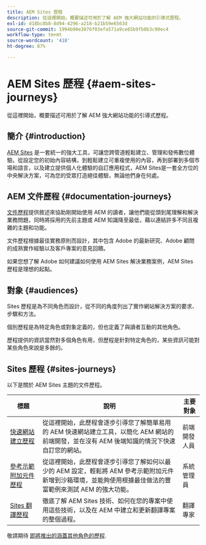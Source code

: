 ```yaml
---
title: AEM Sites 歷程
description: 從這裡開始，概要描述可用於了解 AEM 強大網站功能的引導式歷程。
exl-id: d18bc8b8-8d94-4296-a218-b21b59e6563d
source-git-commit: 1994b90e3876f03efa571a9ce65b9fb8b3c90ec4
workflow-type: tm+mt
source-wordcount: '418'
ht-degree: 87%

---
```


# AEM Sites 歷程 {#aem-sites-journeys}

從這裡開始，概要描述可用於了解 AEM 強大網站功能的引導式歷程。

## 簡介 {#introduction}

[AEM Sites](https://business.adobe.com/products/experience-manager/sites/aem-sites.html) 是一套統一的強大工具，可讓您跨管道輕鬆建立、管理和發佈數位體驗。從設定您的初始內容結構，到輕鬆建立可重複使用的內容，再到部署到多個市場和語言，以及建立提供個人化體驗的自訂應用程式，AEM Sites是一套全方位的中央解決方案，可為您的受眾打造絕佳體驗，無論他們身在何處。

## AEM 文件歷程 {#documentation-journeys}

[文件歷程](/help/journey-documentation/documentation-journeys.md)提供敘述來協助剛開始使用 AEM 的讀者，讓他們能從頭到尾理解和解決業務問題，同時將採用的先前主題或 AEM 知識降至最低，藉以連結許多不同且複雜的主題和功能。

文件歷程根據最佳實務原則而設計，其中包含 Adobe 的最新研究、Adobe 顧問的成熟實作經驗以及客戶專案的意見回饋。

如果您想了解 Adobe 如何建議如何使用 AEM Sites 解決業務案例，AEM Sites 歷程是理想的起點。

## 對象 {#audiences}

Sites 歷程是為不同角色而設計，從不同的角度列出了實作網站解決方案的要求、步驟和方法。

個別歷程是為特定角色或對象定義的，但也定義了與讀者互動的其他角色。

歷程提供的資訊當然對多個角色有用，但歷程是針對特定角色的，某些資訊可能對某些角色來說是多餘的。

## Sites 歷程 {#sites-journeys}

以下是關於 AEM Sites 主題的文件歷程。

| 標題 | 說明 | 主要對象 |
|---|---|---|
| [快速網站建立歷程](/help/journey-sites/quick-site/overview.md) | 從這裡開始，此歷程會逐步引導您了解簡單易用的 AEM 快速網站建立工具，以簡化 AEM 網站的前端開發，並在沒有 AEM 後端知識的情況下快速自訂您的網站。 | 前端開發人員 |
| [參考示範附加元件歷程](/help/journey-sites/demos-add-on/overview.md) | 從這裡開始，此歷程會逐步引導您了解如何以最少的 AEM 設定，輕鬆將 AEM 參考示範附加元件新增到沙箱環境，並能夠使用根據最佳做法的豐富範例來測試 AEM 的強大功能。 | 系統管理員 |
| [Sites 翻譯歷程](/help/journey-sites/translation/overview.md) | 徹底了解 AEM Sites 技術、如何在您的專案中使用這些技術，以及在 AEM 中建立和更新翻譯專案的整個過程。 | 翻譯專家 |

敬請期待 [即將推出的涵蓋其他角色的歷程](/help/journey-documentation/documentation-journeys.md#journeys).
